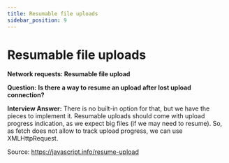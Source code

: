 ```yaml
---
title: Resumable file uploads
sidebar_position: 9
---
```


# Resumable file uploads

**Network requests: Resumable file upload**

**Question:** **Is there a way to resume an upload after lost upload connection?**

**Interview Answer:** There is no built-in option for that, but we have the pieces to implement it. Resumable uploads should come with upload progress indication, as we expect big files (if we may need to resume). So, as fetch does not allow to track upload progress, we can use XMLHttpRequest.

Source: <https://javascript.info/resume-upload>
